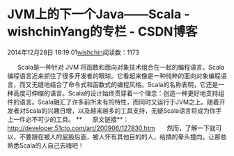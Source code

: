 # JVM上的下一个Java——Scala - wishchinYang的专栏 - CSDN博客
2014年12月28日 18:19:01[wishchin](https://me.csdn.net/wishchin)阅读数：1173
                
      Scala是一种针对 JVM 将函数和面向对象技术组合在一起的编程语言。Scala编程语言近来抓住了很多开发者的眼球。它看起来像是一种纯粹的面向对象编程语言，而又无缝地结合了命令式和函数式的编程风格。Scala的名称表明，它还是一种高度可伸缩的语言。Scala的设计始终贯穿着一个理念：创造一种更好地支持组件的语言。Scala融汇了许多前所未有的特性，而同时又运行于JVM之上。随着开发者对Scala的兴趣日增，以及越来越多的工具支持，无疑Scala语言将成为你手上一件必不可少的工具。
**      原文链接**：http://developer.51cto.com/art/200906/127830.htm
      然而，了解一下就可以，不要跟在被人的屁股后面，被人怀有其他目的的人，给搞的晕头撞向。让那些熟悉Scala的人自己去嗨吧！

